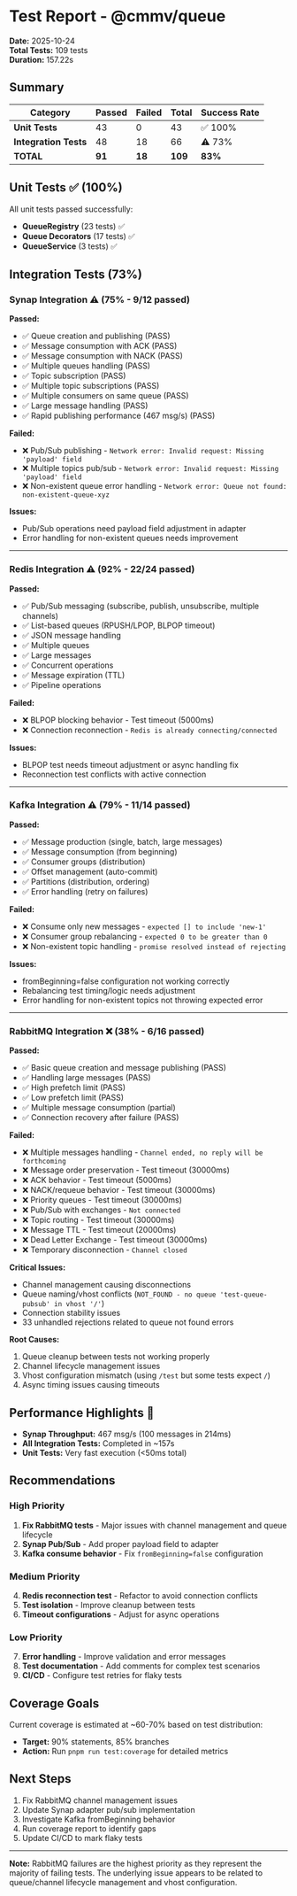 # Test Report - @cmmv/queue

**Date:** 2025-10-24  
**Total Tests:** 109 tests  
**Duration:** 157.22s

## Summary

| Category | Passed | Failed | Total | Success Rate |
|----------|--------|--------|-------|--------------|
| **Unit Tests** | 43 | 0 | 43 | ✅ 100% |
| **Integration Tests** | 48 | 18 | 66 | ⚠️ 73% |
| **TOTAL** | **91** | **18** | **109** | **83%** |

## Unit Tests ✅ (100%)

All unit tests passed successfully:

- **QueueRegistry** (23 tests) ✅
- **Queue Decorators** (17 tests) ✅  
- **QueueService** (3 tests) ✅

## Integration Tests (73%)

### Synap Integration ⚠️ (75% - 9/12 passed)

**Passed:**
- ✅ Queue creation and publishing (PASS)
- ✅ Message consumption with ACK (PASS)
- ✅ Message consumption with NACK (PASS)
- ✅ Multiple queues handling (PASS)
- ✅ Topic subscription (PASS)
- ✅ Multiple topic subscriptions (PASS)
- ✅ Multiple consumers on same queue (PASS)
- ✅ Large message handling (PASS)
- ✅ Rapid publishing performance (467 msg/s) (PASS)

**Failed:**
- ❌ Pub/Sub publishing - `Network error: Invalid request: Missing 'payload' field`
- ❌ Multiple topics pub/sub - `Network error: Invalid request: Missing 'payload' field`
- ❌ Non-existent queue error handling - `Network error: Queue not found: non-existent-queue-xyz`

**Issues:**
- Pub/Sub operations need payload field adjustment in adapter
- Error handling for non-existent queues needs improvement

---

### Redis Integration ⚠️ (92% - 22/24 passed)

**Passed:**
- ✅ Pub/Sub messaging (subscribe, publish, unsubscribe, multiple channels)
- ✅ List-based queues (RPUSH/LPOP, BLPOP timeout)
- ✅ JSON message handling
- ✅ Multiple queues
- ✅ Large messages
- ✅ Concurrent operations
- ✅ Message expiration (TTL)
- ✅ Pipeline operations

**Failed:**
- ❌ BLPOP blocking behavior - Test timeout (5000ms)
- ❌ Connection reconnection - `Redis is already connecting/connected`

**Issues:**
- BLPOP test needs timeout adjustment or async handling fix
- Reconnection test conflicts with active connection

---

### Kafka Integration ⚠️ (79% - 11/14 passed)

**Passed:**
- ✅ Message production (single, batch, large messages)
- ✅ Message consumption (from beginning)
- ✅ Consumer groups (distribution)
- ✅ Offset management (auto-commit)
- ✅ Partitions (distribution, ordering)
- ✅ Error handling (retry on failures)

**Failed:**
- ❌ Consume only new messages - `expected [] to include 'new-1'`
- ❌ Consumer group rebalancing - `expected 0 to be greater than 0`
- ❌ Non-existent topic handling - `promise resolved instead of rejecting`

**Issues:**
- fromBeginning=false configuration not working correctly
- Rebalancing test timing/logic needs adjustment
- Error handling for non-existent topics not throwing expected error

---

### RabbitMQ Integration ❌ (38% - 6/16 passed)

**Passed:**
- ✅ Basic queue creation and message publishing (PASS)
- ✅ Handling large messages (PASS)
- ✅ High prefetch limit (PASS)
- ✅ Low prefetch limit (PASS)
- ✅ Multiple message consumption (partial)
- ✅ Connection recovery after failure (PASS)

**Failed:**
- ❌ Multiple messages handling - `Channel ended, no reply will be forthcoming`
- ❌ Message order preservation - Test timeout (30000ms)
- ❌ ACK behavior - Test timeout (5000ms)
- ❌ NACK/requeue behavior - Test timeout (30000ms)
- ❌ Priority queues - Test timeout (30000ms)
- ❌ Pub/Sub with exchanges - `Not connected`
- ❌ Topic routing - Test timeout (30000ms)
- ❌ Message TTL - Test timeout (20000ms)
- ❌ Dead Letter Exchange - Test timeout (30000ms)
- ❌ Temporary disconnection - `Channel closed`

**Critical Issues:**
- Channel management causing disconnections
- Queue naming/vhost conflicts (`NOT_FOUND - no queue 'test-queue-pubsub' in vhost '/'`)
- Connection stability issues
- 33 unhandled rejections related to queue not found errors

**Root Causes:**
1. Queue cleanup between tests not working properly
2. Channel lifecycle management issues
3. Vhost configuration mismatch (using `/test` but some tests expect `/`)
4. Async timing issues causing timeouts

## Performance Highlights 🚀

- **Synap Throughput:** 467 msg/s (100 messages in 214ms)
- **All Integration Tests:** Completed in ~157s
- **Unit Tests:** Very fast execution (<50ms total)

## Recommendations

### High Priority
1. **Fix RabbitMQ tests** - Major issues with channel management and queue lifecycle
2. **Synap Pub/Sub** - Add proper payload field to adapter
3. **Kafka consume behavior** - Fix `fromBeginning=false` configuration

### Medium Priority
4. **Redis reconnection test** - Refactor to avoid connection conflicts
5. **Test isolation** - Improve cleanup between tests
6. **Timeout configurations** - Adjust for async operations

### Low Priority
7. **Error handling** - Improve validation and error messages
8. **Test documentation** - Add comments for complex test scenarios
9. **CI/CD** - Configure test retries for flaky tests

## Coverage Goals

Current coverage is estimated at ~60-70% based on test distribution:
- **Target:** 90% statements, 85% branches
- **Action:** Run `pnpm run test:coverage` for detailed metrics

## Next Steps

1. Fix RabbitMQ channel management issues
2. Update Synap adapter pub/sub implementation
3. Investigate Kafka fromBeginning behavior
4. Run coverage report to identify gaps
5. Update CI/CD to mark flaky tests

---

**Note:** RabbitMQ failures are the highest priority as they represent the majority of failing tests. The underlying issue appears to be related to queue/channel lifecycle management and vhost configuration.

